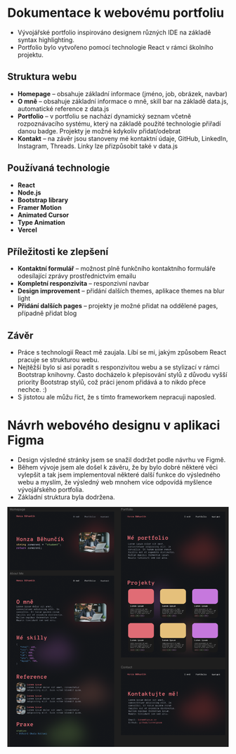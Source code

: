 # Dokumentace k webovému portfoliu
- Vývojářské portfolio inspirováno designem různých IDE na základě syntax highlighting.
- Portfolio bylo vytvořeno pomocí technologie React v rámci školního projektu.

## Struktura webu
* **Homepage** – obsahuje základní informace (jméno, job, obrázek, navbar)
* **O mně** – obsahuje základní informace o mně, skill bar na základě data.js, automatické reference z data.js
* **Portfolio** – v portfoliu se nachází dynamický seznam včetně rozpoznávacího systému, který na základě použité technologie přiřadí danou badge. Projekty je možné kdykoliv přidat/odebrat
* **Kontakt** – na závěr jsou stanoveny mé kontaktní údaje, GitHub, LinkedIn, Instagram, Threads. Linky lze přizpůsobit také v data.js

## Používaná technologie
- **React**
- **Node.js**
- **Bootstrap library**
- **Framer Motion**
- **Animated Cursor**
- **Type Animation**
- **Vercel**

## Příležitosti ke zlepšení
- **Kontaktní formulář** – možnost plně funkčního kontaktního formuláře odesílající zprávy prostřednictvím emailu
- **Kompletní responzivita** – responzivní navbar
- **Design improvement** – přidání dalších themes, aplikace themes na blur light
- **Přidání dalších pages** – projekty je možné přidat na oddělené pages, případně přidat blog

## Závěr
- Práce s technologií React mě zaujala. Líbí se mi, jakým způsobem React pracuje se strukturou webu.
- Nejtěžší bylo si asi poradit s responzivitou webu a se stylizací v rámci Bootstrap knihovny. Často docházelo k přepisování stylů z důvodu vyšší priority Bootstrap stylů, což práci jenom přidává a to nikdo přece nechce. :)
- S jistotou ale můžu říct, že s tímto frameworkem nepracuji naposled.


# Návrh webového designu v aplikaci Figma
- Design výsledné stránky jsem se snažil dodržet podle návrhu ve Figmě.
- Během vývoje jsem ale došel k závěru, že by bylo dobré některé věci vylepšit a tak jsem implementoval některé další funkce do výsledného webu a myslím, že výsledný web mnohem více odpovídá myšlence vývojářského portfolia.
- Základní struktura byla dodržena.

![Návrh webového prostředí v aplikaci Figma](public/navrh.png)